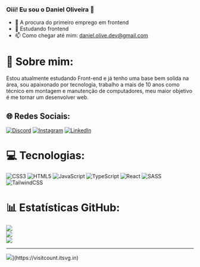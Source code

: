 ### Oiii! Eu sou o Daniel Oliveira 👋

- 🔭 A procura do primeiro emprego em frontend
- 🌱 Estudando frontend
- 📫 Como chegar até mim: daniel.olive.dev@gmail.com

# 💫 Sobre mim:
Estou atualmente estudando Front-end e já tenho uma base bem solida na área, sou apaixonado por tecnologia, trabalho a mais de 10 anos como técnico em montagem e manutenção de computadores, meu maior objetivo é me tornar um desenvolver web.


## 🌐 Redes Sociais:
[![Discord](https://img.shields.io/badge/Discord-%237289DA.svg?logo=discord&logoColor=white)](https://discord.gg/DanielOliveira#8056) [![Instagram](https://img.shields.io/badge/Instagram-%23E4405F.svg?logo=Instagram&logoColor=white)](https://instagram.com/danieloliveiradell) [![LinkedIn](https://img.shields.io/badge/LinkedIn-%230077B5.svg?logo=linkedin&logoColor=white)](https://www.linkedin.com/in/daniel-oliveira-233949259/) 

# 💻 Tecnologias:
![CSS3](https://img.shields.io/badge/css3-%231572B6.svg?style=for-the-badge&logo=css3&logoColor=white) ![HTML5](https://img.shields.io/badge/html5-%23E34F26.svg?style=for-the-badge&logo=html5&logoColor=white) ![JavaScript](https://img.shields.io/badge/javascript-%23323330.svg?style=for-the-badge&logo=javascript&logoColor=%23F7DF1E) ![TypeScript](https://img.shields.io/badge/typescript-%23007ACC.svg?style=for-the-badge&logo=typescript&logoColor=white) ![React](https://img.shields.io/badge/react-%2320232a.svg?style=for-the-badge&logo=react&logoColor=%2361DAFB) ![SASS](https://img.shields.io/badge/SASS-hotpink.svg?style=for-the-badge&logo=SASS&logoColor=white) ![TailwindCSS](https://img.shields.io/badge/react-%2320232a.svg?style=for-the-badge&logo=react&logoColor=%2361DAFB)
# 📊 Estatísticas GitHub:
![](https://github-readme-stats.vercel.app/api?username=daniel-olive&theme=dark&hide_border=false&include_all_commits=false&count_private=false)<br/>
![](https://github-readme-streak-stats.herokuapp.com/?user=daniel-olive&theme=dark&hide_border=false)<br/>
![](https://github-readme-stats.vercel.app/api/top-langs/?username=daniel-olive&theme=dark&hide_border=false&include_all_commits=false&count_private=false&layout=compact)

---
[![](https://visitcount.itsvg.in/api?id=daniel-olive&icon=0&color=0)]([https://visitcount.itsvg.in](https://visitcount.itsvg.in/api?id=daniel-olive&label=Visualizac%C3%B5es%20de%20perfil&color=1&icon=2&pretty=true)](https://visitcount.itsvg.in)https://visitcount.itsvg.in/api?id=daniel-olive&label=Visualizac%C3%B5es%20de%20perfil&color=1&icon=2&pretty=true)](https://visitcount.itsvg.in)

<!-- Proudly created with GPRM ( https://gprm.itsvg.in ) -->

